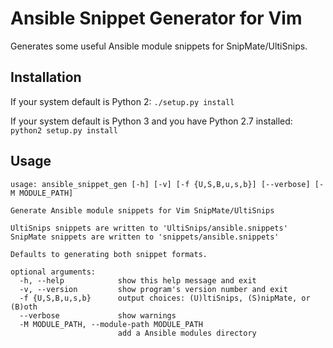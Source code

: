 Ansible Snippet Generator for Vim
=============================

Generates some useful Ansible module snippets for SnipMate/UltiSnips.

## Installation
If your system default is Python 2:
`./setup.py install`

If your system default is Python 3 and you have Python 2.7 installed:
`python2 setup.py install`

## Usage
```
usage: ansible_snippet_gen [-h] [-v] [-f {U,S,B,u,s,b}] [--verbose] [-M MODULE_PATH]

Generate Ansible module snippets for Vim SnipMate/UltiSnips

UltiSnips snippets are written to 'UltiSnips/ansible.snippets'
SnipMate snippets are written to 'snippets/ansible.snippets'

Defaults to generating both snippet formats.

optional arguments:
  -h, --help            show this help message and exit
  -v, --version         show program's version number and exit
  -f {U,S,B,u,s,b}      output choices: (U)ltiSnips, (S)nipMate, or (B)oth
  --verbose             show warnings
  -M MODULE_PATH, --module-path MODULE_PATH
                        add a Ansible modules directory
```
